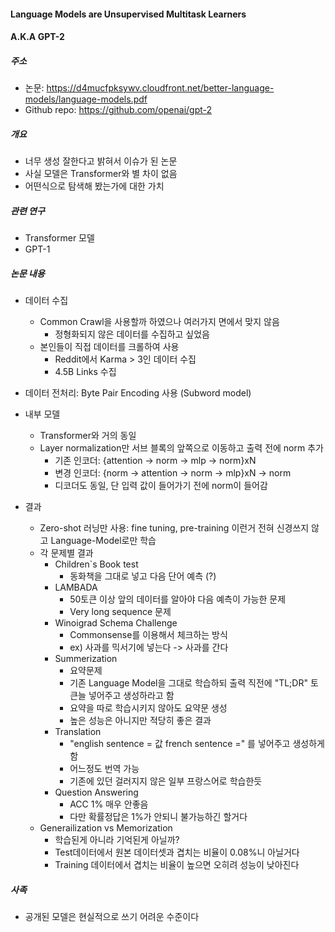 #### Language Models are Unsupervised Multitask Learners
#### A.K.A GPT-2


##### 주소
- 논문: https://d4mucfpksywv.cloudfront.net/better-language-models/language-models.pdf
- Github repo: https://github.com/openai/gpt-2

##### 개요
- 너무 생성 잘한다고 밝혀서 이슈가 된 논문
- 사실 모델은 Transformer와 별 차이 없음
- 어떤식으로 탐색해 봤는가에 대한 가치

##### 관련 연구
- Transformer 모델
- GPT-1


##### 논문 내용
- 데이터 수집
  - Common Crawl을 사용할까 하였으나 여러가지 면에서 맞지 않음
    - 정형화되지 않은 데이터를 수집하고 싶었음
  - 본인들이 직접 데이터를 크롤하여 사용
    - Reddit에서 Karma > 3인 데이터 수집
    - 4.5B Links 수집

- 데이터 전처리: Byte Pair Encoding 사용 (Subword model)

- 내부 모델
  - Transformer와 거의 동일
  - Layer normalization만 서브 블록의 앞쪽으로 이동하고 출력 전에 norm 추가
    - 기존 인코더: {attention -> norm -> mlp -> norm}xN
    - 변경 인코더: {norm -> attention -> norm -> mlp}xN -> norm
    - 디코더도 동일, 단 입력 값이 들어가기 전에 norm이 들어감
    
- 결과
  - Zero-shot 러닝만 사용: fine tuning, pre-training 이런거 전혀 신경쓰지 않고 Language-Model로만 학습
  - 각 문제별 결과
    - Children`s Book test
      - 동화책을 그대로 넣고 다음 단어 예측 (?)
    - LAMBADA
      - 50토큰 이상 앞의 데이터를 알아야 다음 예측이 가능한 문제
      - Very long sequence 문제
    - Winoigrad Schema Challenge
      - Commonsense를 이용해서 체크하는 방식
      - ex) 사과를 믹서기에 넣는다 -> 사과를 간다
    - Summerization
      - 요약문제
      - 기존 Language Model을 그대로 학습하되 출력 직전에 "TL;DR" 토큰늘 넣어주고 생성하라고 함
      - 요약을 따로 학습시키지 않아도 요약문 생성
      - 높은 성능은 아니지만 적당히 좋은 결과
    - Translation
      - "english sentence = 값 french sentence =" 를 넣어주고 생성하게 함
      - 어느정도 번역 가능
      - 기존에 있던 걸러지지 않은 일부 프랑스어로 학습한듯
    - Question Answering
      - ACC 1% 매우 안좋음
      - 다만 확률정답은 1%가 안되니 불가능하긴 할거다
  - Generailization vs Memorization
    - 학습된게 아니라 기억된게 아닐까?
    - Test데이터에서 원본 데이터셋과 겹치는 비율이 0.08%니 아닐거다
    - Training 데이터에서 겹치는 비율이 높으면 오히려 성능이 낮아진다

##### 사족
- 공개된 모델은 현실적으로 쓰기 어려운 수준이다
